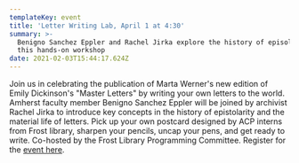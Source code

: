 ```yaml
---
templateKey: event
title: 'Letter Writing Lab, April 1 at 4:30'
summary: >-
  Benigno Sanchez Eppler and Rachel Jirka explore the history of episolarity in
  this hands-on workshop
date: 2021-02-03T15:44:17.624Z
---
```

Join us in celebrating the publication of Marta Werner's new edition of Emily Dickinson's "Master Letters" by writing your own letters to the world. Amherst faculty member Benigno Sanchez Eppler will be joined by archivist Rachel Jirka to introduce key concepts in the history of epistolarity and the material life of letters. Pick up your own postcard designed by ACP interns from Frost library, sharpen your pencils, uncap your pens, and get ready to write. Co-hosted by the Frost Library Programming Committee. Register for the [event here](https://amherstcollege.zoom.us/meeting/register/tJcufuqpqjgpGdDFbSZ-dNA4VGJno1AoObxW).